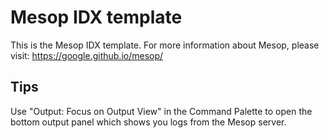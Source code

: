 # Mesop IDX template

This is the Mesop IDX template. For more information about Mesop, please visit:
https://google.github.io/mesop/

## Tips

Use "Output: Focus on Output View" in the Command Palette to open the bottom output panel which shows you logs from the Mesop server.
